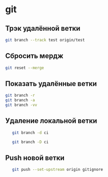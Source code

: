 # git
## Трэк удалённой ветки
```bash
git branch --track test origin/test
```
## Сбросить мердж
```bash
git reset --merge
```
## Показать удалённые ветки
```bash
git branch -r
git branch -a
git branch -vv
```
## Удаление локальной ветки
```bash
   git branch -d ci
```
```bash
   git branch -D ci
```
## Push новой ветки
```bash
   git push --set-upstream origin gitignore
```
